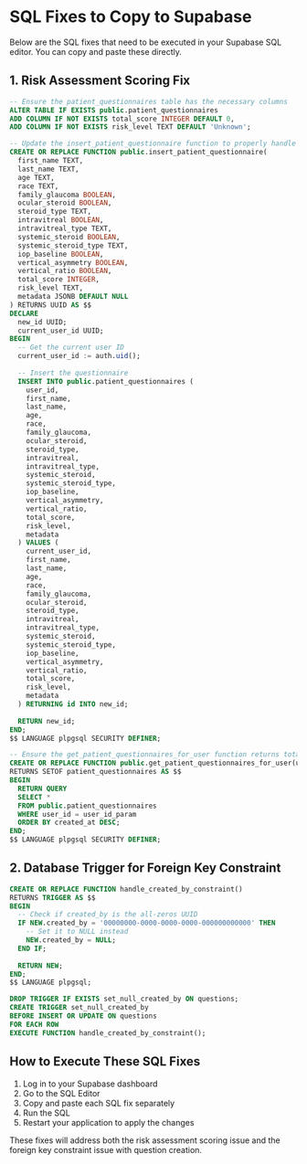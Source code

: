 # SQL Fixes to Copy to Supabase

Below are the SQL fixes that need to be executed in your Supabase SQL editor. You can copy and paste these directly.

## 1. Risk Assessment Scoring Fix

```sql
-- Ensure the patient_questionnaires table has the necessary columns
ALTER TABLE IF EXISTS public.patient_questionnaires 
ADD COLUMN IF NOT EXISTS total_score INTEGER DEFAULT 0,
ADD COLUMN IF NOT EXISTS risk_level TEXT DEFAULT 'Unknown';

-- Update the insert_patient_questionnaire function to properly handle risk scores
CREATE OR REPLACE FUNCTION public.insert_patient_questionnaire(
  first_name TEXT,
  last_name TEXT,
  age TEXT,
  race TEXT,
  family_glaucoma BOOLEAN,
  ocular_steroid BOOLEAN,
  steroid_type TEXT,
  intravitreal BOOLEAN,
  intravitreal_type TEXT,
  systemic_steroid BOOLEAN,
  systemic_steroid_type TEXT,
  iop_baseline BOOLEAN,
  vertical_asymmetry BOOLEAN,
  vertical_ratio BOOLEAN,
  total_score INTEGER,
  risk_level TEXT,
  metadata JSONB DEFAULT NULL
) RETURNS UUID AS $$
DECLARE
  new_id UUID;
  current_user_id UUID;
BEGIN
  -- Get the current user ID
  current_user_id := auth.uid();
  
  -- Insert the questionnaire
  INSERT INTO public.patient_questionnaires (
    user_id,
    first_name,
    last_name,
    age,
    race,
    family_glaucoma,
    ocular_steroid,
    steroid_type,
    intravitreal,
    intravitreal_type,
    systemic_steroid,
    systemic_steroid_type,
    iop_baseline,
    vertical_asymmetry,
    vertical_ratio,
    total_score,
    risk_level,
    metadata
  ) VALUES (
    current_user_id,
    first_name,
    last_name,
    age,
    race,
    family_glaucoma,
    ocular_steroid,
    steroid_type,
    intravitreal,
    intravitreal_type,
    systemic_steroid,
    systemic_steroid_type,
    iop_baseline,
    vertical_asymmetry,
    vertical_ratio,
    total_score,
    risk_level,
    metadata
  ) RETURNING id INTO new_id;
  
  RETURN new_id;
END;
$$ LANGUAGE plpgsql SECURITY DEFINER;

-- Ensure the get_patient_questionnaires_for_user function returns total_score and risk_level
CREATE OR REPLACE FUNCTION public.get_patient_questionnaires_for_user(user_id_param UUID)
RETURNS SETOF patient_questionnaires AS $$
BEGIN
  RETURN QUERY
  SELECT *
  FROM public.patient_questionnaires
  WHERE user_id = user_id_param
  ORDER BY created_at DESC;
END;
$$ LANGUAGE plpgsql SECURITY DEFINER;
```

## 2. Database Trigger for Foreign Key Constraint

```sql
CREATE OR REPLACE FUNCTION handle_created_by_constraint()
RETURNS TRIGGER AS $$
BEGIN
  -- Check if created_by is the all-zeros UUID
  IF NEW.created_by = '00000000-0000-0000-0000-000000000000' THEN
    -- Set it to NULL instead
    NEW.created_by = NULL;
  END IF;
  
  RETURN NEW;
END;
$$ LANGUAGE plpgsql;

DROP TRIGGER IF EXISTS set_null_created_by ON questions;
CREATE TRIGGER set_null_created_by
BEFORE INSERT OR UPDATE ON questions
FOR EACH ROW
EXECUTE FUNCTION handle_created_by_constraint();
```

## How to Execute These SQL Fixes

1. Log in to your Supabase dashboard
2. Go to the SQL Editor
3. Copy and paste each SQL fix separately
4. Run the SQL
5. Restart your application to apply the changes

These fixes will address both the risk assessment scoring issue and the foreign key constraint issue with question creation.